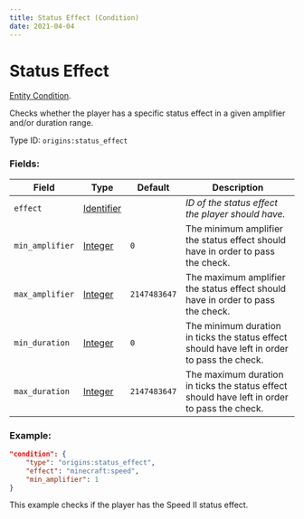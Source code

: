 ```yaml
---
title: Status Effect (Condition)
date: 2021-04-04
---
```

# Status Effect

[Entity Condition](../entity_conditions.md).

Checks whether the player has a specific status effect in a given amplifier and/or duration range.

Type ID: `origins:status_effect`

### Fields:

Field  | Type | Default | Description
-------|------|---------|-------------
`effect` | [Identifier](../data_types/identifier.md) | | _ID of the status effect the player should have._
`min_amplifier` | [Integer](../data_types/integer.md) | `0` | The minimum amplifier the status effect should have in order to pass the check.
`max_amplifier` | [Integer](../data_types/integer.md) | `2147483647` | The maximum amplifier the status effect should have in order to pass the check.
`min_duration` | [Integer](../data_types/integer.md) | `0` | The minimum duration in ticks the status effect should have left in order to pass the check.
`max_duration` | [Integer](../data_types/integer.md) | `2147483647` | The maximum duration in ticks the status effect should have left in order to pass the check.

### Example:
```json
"condition": {
    "type": "origins:status_effect",
    "effect": "minecraft:speed",
    "min_amplifier": 1
}
```
This example checks if the player has the Speed II status effect.